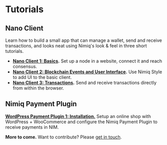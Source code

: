 # Tutorials


## Nano Client

Learn how to build a small app that can manage a wallet,
send and receive transactions,
and looks neat using Nimiq's look & feel
in three short tutorials.

* **[Nano Client 1: Basics](../tutorials/nano-client-1-basics).**
  Set up a node in a website, connect it and reach consensus.
* **[Nano Client 2: Blockchain Events and User Interface](../tutorials/nano-client-2-events-and-ui).**
  Use Nimiq Style to add UI to the basic client.
* **[Nano Client 3: Transactions](../tutorials/nano-client-3-transactions).**
  Send and receive transactions directly from within the browser.

## Nimiq Payment Plugin

**[WordPress Payment Plugin 1: Installation.](../tutorials/wordpress-payment-plugin-1-installation)**
Setup an online shop with WordPress + WooCommerce and configure the Nimiq Payment Plugin to receive payments in NIM.

**More to come.** Want to contribute? Please [get in touch](mailto:sven@nimiq.com).

